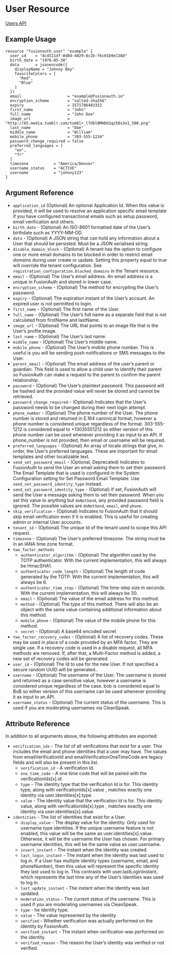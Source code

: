 # User Resource

[Users API](https://fusionauth.io/docs/v1/tech/apis/users)

## Example Usage

```hcl
resource "fusionauth_user" "example" {
  user_id    = "4c4511df-0d0d-4029-8c2b-f6c01b9e138d"
  birth_date = "1976-05-30"
  data       = jsonencode({
    displayName = "Johnny Boy"
    favoriteColors = [
      "Red",
      "Blue"
    ]
  })
  email                    = "example@fusionauth.io"
  encryption_scheme        = "salted-sha256"
  expiry                   = 1571786483322
  first_name               = "John"
  full_name                = "John Doe"
  image_url                = "http://65.media.tumblr.com/tumblr_l7dbl0MHbU1qz50x3o1_500.png"
  last_name                = "Doe"
  middle_name              = "William"
  mobile_phone             = "303-555-1234"
  password_change_required = false
  preferred_languages = [
    "en",
    "fr"
  ]
  timezone           = "America/Denver"
  username_status    = "ACTIVE"
  username           = "johnny123"
}
```

## Argument Reference

* `application_id` (Optional) An optional Application Id. When this value is provided, it will be used to resolve an application specific email template if you have configured transactional emails such as setup password, email verification and others.
* `birth_date` - (Optional) An ISO-8601 formatted date of the User’s birthdate such as YYYY-MM-DD.
* `data` - (Optional) A JSON string that can hold any information about a User that should be persisted. Must be a JSON serialised string.
* `disable_domain_block` - (Optional) A tenant has the option to configure one or more email domains to be blocked in order to restrict email domains during user create or update. Setting this property equal to true will override the tenant configuration. See `registration_configuration.blocked_domains` in the Tenant resource.
* `email` - (Optional) The User’s email address. An email address is a unique in FusionAuth and stored in lower case.
* `encryption_scheme` - (Optional) The method for encrypting the User’s password.
* `expiry` - (Optional) The expiration instant of the User’s account. An expired user is not permitted to login.
* `first_name` - (Optional) The first name of the User.
* `full_name` - (Optional) The User’s full name as a separate field that is not calculated from firstName and lastName.
* `image_url` - (Optional) The URL that points to an image file that is the User’s profile image.
* `last_name` - (Optional) The User’s last name.
* `middle_name` - (Optional) The User’s middle name.
* `mobile_phone` - (Optional) The User’s mobile phone number. This is useful is you will be sending push notifications or SMS messages to the User.
* `parent_email` - (Optional) The email address of the user’s parent or guardian. This field is used to allow a child user to identify their parent so FusionAuth can make a request to the parent to confirm the parent relationship.
* `password` - (Optional) The User’s plaintext password. This password will be hashed and the provided value will never be stored and cannot be retrieved.
* `password_change_required` - (Optional) Indicates that the User’s password needs to be changed during their next login attempt.
* `phone_number` - (Optional) The phone number of the User. The phone number is stored and returned in E.164 canonical format, however a phone number is considered unique regardless of the format. 303-555-1212 is considered equal to +13035551212 so either version of this phone number can be used whenever providing it as input to an API. If phone_number is not provided, then email or username will be required.
* `preferred_languages` - (Optional) An array of locale strings that give, in order, the User’s preferred languages. These are important for email templates and other localizable text.
* `send_set_password_email` - (Optional, Deprecated) Indicates to FusionAuth to send the User an email asking them to set their password. The Email Template that is used is configured in the System Configuration setting for Set Password Email Template. Use `send_set_password_identity_type` instead.
* `send_set_password_identity_type` - (Optional) If set, FusionAuth will send the User a message asking them to set their password. When you set this value to anything but `doNotSend`, any provided password field is ignored. The possible values are `doNotSend`, `email`, and `phone`.
* `skip_verification` - (Optional) Indicates to FusionAuth that it should skip email verification even if it is enabled. This is useful for creating admin or internal User accounts.
* `tenant_id` - (Optional) The unique Id of the tenant used to scope this API request.
* `timezone` - (Optional) The User’s preferred timezone. The string must be in an IANA time zone format.
* `two_factor_methods`
  * `authenticator_algorithm` - (Optional) The algorithm used by the TOTP authenticator. With the current implementation, this will always be HmacSHA1.
  * `authenticator_code_length` - (Optional) The length of code generated by the TOTP. With the current implementation, this will always be 6.
  * `authenticator_time_step` - (Optional) The time-step size in seconds. With the current implementation, this will always be 30.
  * `email` - (Optional) The value of the email address for this method.
  * `method` - (Optional) The type of this method. There will also be an object with the same value containing additional information about this method.
  * `mobile_phone` - (Optional) The value of the mobile phone for this method.
  * `secret` - (Optional) A base64 encoded secret
* `two_factor_recovery_codes` - (Optional) A list of recovery codes. These may be used in place of a code provided by an MFA factor. They are single use. If a recovery code is used in a disable request, all MFA methods are removed. If, after that, a Multi-Factor method is added, a new set of recovery codes will be generated.
* `user_id` - (Optional) The Id to use for the new User. If not specified a secure random UUID will be generated..
* `username` - (Optional) The username of the User. The username is stored and returned as a case sensitive value, however a username is considered unique regardless of the case. bob is considered equal to BoB so either version of this username can be used whenever providing it as input to an API.
* `username_status` - (Optional) The current status of the username. This is used if you are moderating usernames via CleanSpeak.

## Attribute Reference

In addition to all arguments above, the following attributes are exported:

* `verification_ids` - The list of all verifications that exist for a user. This includes the email and phone identities that a user may have. The values from emailVerificationId and emailVerificationOneTimeCode are legacy fields and will also be present in this list.
  * `verification_id` - A verification Id.
  * `one_time_code` - A one time code that will be paired with the verificationIds[x].id.
  * `type` - The identity type that the verification Id is for. This identity type, along with verificationIds[x].value , matches exactly one identity via user.identities[x].type.
  * `value` - The identity value that the verification Id is for. This identity value, along with verificationIds[x].type , matches exactly one identity via user.identities[x].value.
* `identities` - The list of identities that exist for a User.
  * `display_value` - The display value for the identity. Only used for username type identities. If the unique username feature is not enabled, this value will be the same as user.identities[x].value. Otherwise, it will be the username the User has chosen. For primary username identities, this will be the same value as user.username.
  * `insert_instant` - The instant when the identity was created.
  * `last_login_instant` - The instant when the identity was last used to log in. If a User has multiple identity types (username, email, and phoneNumber), then this value will represent the specific identity they last used to log in. This contrasts with user.lastLoginInstant, which represents the last time any of the User’s identities was used to log in.
  * `last_update_instant` - The instant when the identity was last updated.
  * `moderation_status` - The current status of the username. This is used if you are moderating usernames via CleanSpeak.
  * `type` - he identity type.
  * `value` - The value represented by the identity.
  * `verified` - Whether verification was actually performed on the identity by FusionAuth.
  * `verified_instant` - The instant when verification was performed on the identity.
  * `verified_reason` - The reason the User’s identity was verified or not verified.
